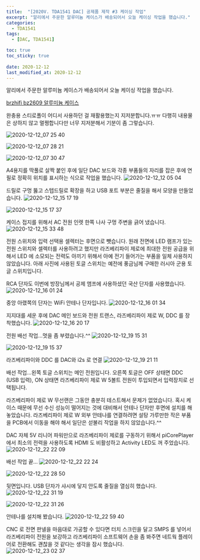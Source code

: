 ```yaml
---
title:  "[2020V. TDA1541 DAC] 공제품 제작 #3 케이싱 작업"
excerpt: "알리에서 주문한 알루미늄 케이스가 배송되어서 오늘 케이싱 작업을 했습니다."
categories:
  - TDA1541
tags:
  - [DAC, TDA1541]

toc: true
toc_sticky: true
 
date: 2020-12-12
last_modified_at: 2020-12-12
---
```

알리에서 주문한 알루미늄 케이스가 배송되어서 오늘 케이싱 작업을 했습니다.

[brzhifi bz2609 알루미늄 케이스](https://ko.aliexpress.com/item/1968406459.html?srcSns=sns_More&spreadType=socialShare&bizType=ProductDetail&social_params=20003463631&tt=MG&aff_platform=default&sk=_mOokPNL&aff_trace_key=ab1aec73a8f2471a974c46c3b3de1ca4-1607813749972-08567-_mOokPNL&shareId=20003463631&businessType=ProductDetail&platform=AE&terminal_id=0c3b6d5daa5542e0b3ac0601ed2fd90d)

완충용 스티로폴이 어디서 사용하던 걸 재활용했는지 지저분합니다.ㅠㅠ 다행히 내용물은 상하지 않고 멀쩡합니다만 너무 지저분해서 기분이 좀 그렇습니다.

![2020-12-12_07 25 40](https://user-images.githubusercontent.com/94424445/145950421-a7d6208a-15bf-446d-a0d1-8716b116117c.jpg)

![2020-12-12_07 28 21](https://user-images.githubusercontent.com/94424445/145950433-fb6c248f-1e1b-41d7-8138-41f6a2b729bd.jpg)

![2020-12-12_07 30 47](https://user-images.githubusercontent.com/94424445/145950451-dfcb39f6-e515-4b4b-8a26-7ed66f3667aa.jpg)

A4용지를 딱풀로 살짝 붙인 후에 일단 DAC 보드와 각종 부품들의 자리를 잡은 후에 연필로 정확히 위치를 표시하는 식으로 작업을 했습니다.
![2020-12-12_12 05 04](https://user-images.githubusercontent.com/94424445/145950458-90fe9396-5014-4b4e-a624-36382b3e070a.jpg)

드릴로 구멍 뚫고 스텝드릴로 확장을 하고 USB 포트 부분은 줄질을 해서 모양을 만들었습니다.
![2020-12-12_15 17 19](https://user-images.githubusercontent.com/94424445/145950488-b9f5207d-d6a3-4deb-82bf-a05dc2f36fa2.jpg)

![2020-12-12_15 17 37](https://user-images.githubusercontent.com/94424445/145950514-03693673-e505-447e-8080-80c2e8aad958.jpg)

케이스 접지를 위해서 AC 전원 인렛 한쪽 나사 구멍 주변을 긁어 냈습니다.
![2020-12-12_15 33 48](https://user-images.githubusercontent.com/94424445/145950533-88dca1f6-d62d-4221-85c7-46f31c956093.jpg)

전원 스위치와 입력 선택용 셀렉터는 후면으로 뺏습니다. 원래 전면에 LED 램프가 있는 전원 스위치와 셀렉터를 사용하려고 했지만 라즈베리파이 제로에 최대한 전원 공급을 위해서 LED 에 소모되는 전력도 아끼기 위해서 아예 전기 들어가는 부품을 일체 사용하지 않았습니다. 아래 사진에 사용된 토글 스위치는 예전에 풍금님께 구매한 러시아 군용 토글 스위치입니다.

RCA 단자도 이번에 방장님께서 공제 앰프에 사용하셨던 국산 단자를 사용했습니다.
![2020-12-12_16 01 24](https://user-images.githubusercontent.com/94424445/145950549-3611ad10-2f9c-4db5-9194-34f829c47d57.jpg)

​중앙 아랬쪽의 단자는 WiFi 안테나 단자입니다. 
![2020-12-12_16 01 34](https://user-images.githubusercontent.com/94424445/145950567-77a03432-8a5b-4428-8e0e-a7a96b8af5d4.jpg)

지지대를 세운 후에 DAC 메인 보드와 전원 트랜스, 라즈베리파이 제로 W, DDC 를 장착했습니다.
![2020-12-12_16 20 17](https://user-images.githubusercontent.com/94424445/145950586-0fd16e44-61a3-46c5-9b12-afcf7e416c8d.jpg)

전원 배선 작업...멋을 좀 부렸습니다.^^
![2020-12-12_19 15 31](https://user-images.githubusercontent.com/94424445/145950603-7314ccc8-507c-4172-9d51-e8467ef035e4.jpg)

![2020-12-12_19 15 37](https://user-images.githubusercontent.com/94424445/145950618-4f584872-cab6-46ca-87a1-406f87dbe568.jpg)

라즈베리파이와 DDC 를 DAC와 i2s 로 연결
![2020-12-12_19 21 11](https://user-images.githubusercontent.com/94424445/145950641-a2bcc462-8fe2-4f6d-805f-9b4b19714d2e.jpg)

배선 작업...왼쪽 토글 스위치는 메인 전원입니다. 오른쪽 토글은 OFF 상태면 DDC (USB 입력), ON 상태면 라즈베리파이 제로 W 5볼트 전원이 투입되면서 입력장치로 선택됩니다.

라즈베리파이 제로 W 무선랜은 그동안 충분히 테스트해서 문제가 없었습니다. 혹시 케이스 때문에 무선 수신 성능이 떨어지는 것에 대비해서 안테나 단자만 후면에 설치를 해 놓았습니다. 라즈베리파이 제로 W 외부 안테나를 연결하려면 설탕 가루만한 작은 부품을 PCB에서 이동을 해야 해서 일단은 섣불리 작업을 하지 않았습니다.^^

DAC 자체 5V 리니어 파워만으로 라즈베리파이 제로를 구동하기 위해서 piCorePlayer 에서 최소의 전력을 사용하도록 HDMI 도 비활성하고 Activity LED도 꺼 주었습니다.
![2020-12-12_22 22 09](https://user-images.githubusercontent.com/94424445/145950656-0ed33a0f-db15-4916-8eae-ad3214506060.jpg)

배선 작업 끝...
![2020-12-12_22 22 24](https://user-images.githubusercontent.com/94424445/145950662-84165c94-3ba9-4a7c-a974-d33d31d583f2.jpg)

![2020-12-12_22 28 50](https://user-images.githubusercontent.com/94424445/145950671-7feedb72-cb31-4765-8f20-96e4dc1b4a8c.jpg)

뒷면입니다. USB 단자가 샤시에 닿지 안도록 줄질을 열심히 했습니다. 
![2020-12-12_22 31 19](https://user-images.githubusercontent.com/94424445/145950690-4c3ebb15-60ae-4418-ba4d-98200698aa2d.jpg)

![2020-12-12_22 31 26](https://user-images.githubusercontent.com/94424445/145950709-e9fdd261-386f-4b65-a78d-0042e1676efc.jpg)

안테나를 설치해 봤습니다.
![2020-12-12_22 59 40](https://user-images.githubusercontent.com/94424445/145950730-5fbe79e3-206f-4565-ba6a-15c0aa9674b7.jpg)

CNC 로 전면 판넬을 마음대로 가공할 수 있다면  터치 스크린을 달고 SMPS 를 넣어서 라즈베리파이 전원을 보강하고 라즈베리파이 소프트웨어 손을 좀 봐주면 네트웍 플레이어로 전환해도 괜찮을 것 같다는 생각을 잠시 했습니다.  
![2020-12-12_23 02 37](https://user-images.githubusercontent.com/94424445/145950780-fc1f2a32-45b3-43f6-8a04-88494031cdc1.jpg)












